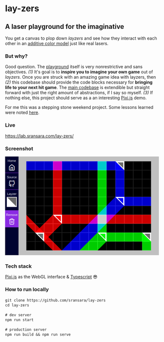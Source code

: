 # lay-zers
## A laser playground for the imaginative
You get a canvas to plop down *layzers* and see how they interact with each other in an [additive color model](https://en.wikipedia.org/wiki/Additive_color) just like real lasers.

### But why?
Good question. The [playground](https://lab.sransara.com/lay-zers/) itself is very nonrestrictive and sans objectives. 
*(1)* It's goal is to **inspire you to imagine your own game** out of *layzers*. 
Once you are struck with an amazing game idea with layzers, then *(2)* this codebase should provide the code blocks necessary for **bringing life to your next hit game**.
The [main codebase](https://github.com/sransara/lay-zers/blob/master/src/main.ts) is extendible but straight forward with just the right amount of abstractions, if I say so myself. 
*(3)* If nothing else, this project should serve as a an interesting [Pixi.js](https://www.pixijs.com/) demo.

For me this was a stepping stone weekend project. 
Some lessons learned were noted [here](https://sransara.com/notes/2020/notes-from-project-lay-zers-v0/).

### Live
https://lab.sransara.com/lay-zers/

### Screenshot
![Mobile screenshot](./screenshot.png)


### Tech stack
[Pixi.js](https://www.pixijs.com/) as the WebGL interface & [Typescript](https://www.typescriptlang.org/) 😎

### How to run locally
```
git clone https://github.com/sransara/lay-zers
cd lay-zers

# dev server
npm run start

# production server
npm run build && npm run serve
```

